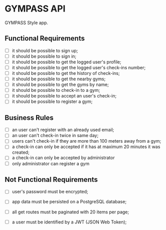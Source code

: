 # GYMPASS API 

GYMPASS Style app.

## Functional Requirements

- [ ] it should be possible to sign up;
- [ ] it should be possible to sign in;
- [ ] it should be possible to get the logged user's profile;
- [ ] it should be possible to get the logged user's check-ins number;
- [ ] it should be possible to get the history of check-ins;
- [ ] it should be possible to get the nearby gyms;
- [ ] it should be possible to get the gyms by name;
- [ ] it should be possible to check-in to a gym;
- [ ] it should be possible to accept an user's check-in;
- [ ] it should be possible to register a gym;

## Business Rules

- [ ] an user can't register with an already used email;
- [ ] an user can't check-in twice in same day;
- [ ] users can't check-in if they are more than 100 meters away from a gym; 
- [ ] a check-in can only be accepted if it has at maximum 20 minutes it was created;
- [ ] a check-in can only be accepted by administrator
- [ ] only administrator can register a gym

## Not Functional Requirements

- [ ] user's password must be encrypted;
- [ ] app data must be persisted on a PostgreSQL database;
- [ ] all get routes must be paginated with 20 items per page;
- [ ] a user must be identified by a JWT (JSON Web Token);


